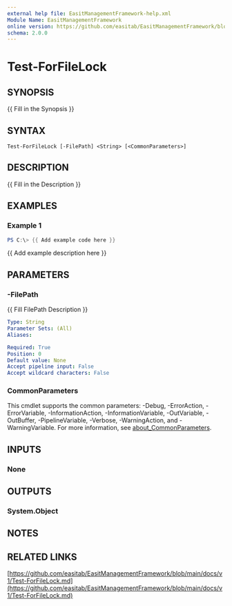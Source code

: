 ```yaml
---
external help file: EasitManagementFramework-help.xml
Module Name: EasitManagementFramework
online version: https://github.com/easitab/EasitManagementFramework/blob/development/docs/v1/Test-ForFileLock.md
schema: 2.0.0
---
```


# Test-ForFileLock

## SYNOPSIS
{{ Fill in the Synopsis }}

## SYNTAX

```
Test-ForFileLock [-FilePath] <String> [<CommonParameters>]
```

## DESCRIPTION
{{ Fill in the Description }}

## EXAMPLES

### Example 1
```powershell
PS C:\> {{ Add example code here }}
```

{{ Add example description here }}

## PARAMETERS

### -FilePath
{{ Fill FilePath Description }}

```yaml
Type: String
Parameter Sets: (All)
Aliases:

Required: True
Position: 0
Default value: None
Accept pipeline input: False
Accept wildcard characters: False
```

### CommonParameters
This cmdlet supports the common parameters: -Debug, -ErrorAction, -ErrorVariable, -InformationAction, -InformationVariable, -OutVariable, -OutBuffer, -PipelineVariable, -Verbose, -WarningAction, and -WarningVariable. For more information, see [about_CommonParameters](http://go.microsoft.com/fwlink/?LinkID=113216).

## INPUTS

### None
## OUTPUTS

### System.Object
## NOTES

## RELATED LINKS

[https://github.com/easitab/EasitManagementFramework/blob/main/docs/v1/Test-ForFileLock.md](https://github.com/easitab/EasitManagementFramework/blob/main/docs/v1/Test-ForFileLock.md)

